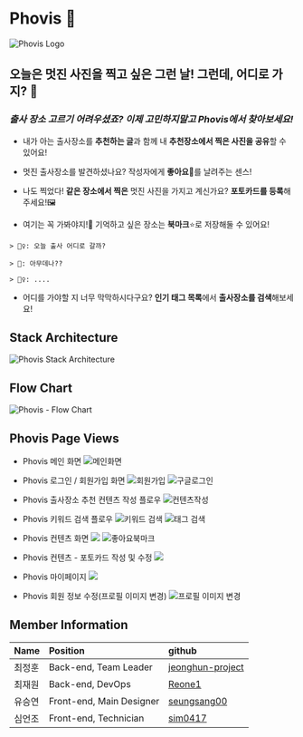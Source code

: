 # Phovis 📸

![Phovis Logo](https://images.velog.io/images/seungsang00/post/87b13dc2-3bf0-4e6d-8a21-1225708f149f/logo-banner.png)

## 오늘은 멋진 사진을 찍고 싶은 그런 날! 그런데, 어디로 가지? 🤔 

### _출사 장소 고르기 어려우셨죠? 이제 고민하지말고 **Phovis**에서 찾아보세요!_

- 내가 아는 출사장소를 **추천하는 글**과 함께 내 **추천장소에서 찍은 사진을 공유**할 수 있어요!

- 멋진 출사장소를 발견하셨나요? 작성자에게 **좋아요**🧡를 날려주는 센스!

- 나도 찍었다! **같은 장소에서 찍은** 멋진 사진을 가지고 계신가요? **포토카드를 등록**해주세요!🖼

- 여기는 꼭 가봐야지!🧐 기억하고 싶은 장소는 **북마크**⭐로 저장해둘 수 있어요!

```
> 🙍‍♀️: 오늘 출사 어디로 갈까? 

> 🧑: 아무데나?? 

> 🙍‍♀️: .... 
```
- 어디를 가야할 지 너무 막막하시다구요? **인기 태그 목록**에서 **출사장소를 검색**해보세요!



## Stack Architecture
![Phovis Stack Architecture](https://images.velog.io/images/seungsang00/post/be70f354-f05e-46ba-825d-13d8b082d08e/%EC%B6%9C%EC%9E%A5(%EC%B6%9C%EC%82%AC%EC%9E%A5%EC%86%8C%20%EC%B6%94%EC%B2%9C)%20-%20Stack%20Architecture%20(1).jpg)



## Flow Chart
![Phovis - Flow Chart](https://images.velog.io/images/seungsang00/post/8008961f-7f4a-42a8-8133-c4573880668a/Phovis%20-%20Doc%20-%20Frame%201.jpg)


## Phovis Page Views

- Phovis 메인 화면
![메인화면](https://s3.us-west-2.amazonaws.com/secure.notion-static.com/d5f10073-41a7-4d15-a4ac-ea2871a7f44d/.gif?X-Amz-Algorithm=AWS4-HMAC-SHA256&X-Amz-Credential=AKIAT73L2G45O3KS52Y5%2F20210507%2Fus-west-2%2Fs3%2Faws4_request&X-Amz-Date=20210507T041412Z&X-Amz-Expires=86400&X-Amz-Signature=0b9b2c7fe6f3521494248508032f56ed82a22211a478cb0fac52e91c8b050607&X-Amz-SignedHeaders=host&response-content-disposition=filename%20%3D%22.gif%22)

- Phovis 로그인 / 회원가입 화면
![회원가입](https://s3.us-west-2.amazonaws.com/secure.notion-static.com/087629ed-4365-4b9f-b953-37fa62c82337/_.gif?X-Amz-Algorithm=AWS4-HMAC-SHA256&X-Amz-Credential=AKIAT73L2G45O3KS52Y5%2F20210507%2Fus-west-2%2Fs3%2Faws4_request&X-Amz-Date=20210507T041113Z&X-Amz-Expires=86400&X-Amz-Signature=f304c5b4b2c51903a7beffef1846d386446ccfe04b0d99bc23d491ce051f79eb&X-Amz-SignedHeaders=host&response-content-disposition=filename%20%3D%22_.gif%22)
![구글로그인](https://s3.us-west-2.amazonaws.com/secure.notion-static.com/e1df5fe5-88d8-47e0-8b69-e5e1b1c4b6cd/.gif?X-Amz-Algorithm=AWS4-HMAC-SHA256&X-Amz-Credential=AKIAT73L2G45O3KS52Y5%2F20210507%2Fus-west-2%2Fs3%2Faws4_request&X-Amz-Date=20210507T041305Z&X-Amz-Expires=86400&X-Amz-Signature=7323259037d90687b1218db54a969b5e312ec87d94faa077cd8d54e6063d129f&X-Amz-SignedHeaders=host&response-content-disposition=filename%20%3D%22.gif%22)

- Phovis 출사장소 추천 컨텐츠 작성 플로우
![컨텐츠작성](https://s3.us-west-2.amazonaws.com/secure.notion-static.com/7e9920cc-fa73-4a55-9ae7-c1c659ad50e3/_.gif?X-Amz-Algorithm=AWS4-HMAC-SHA256&X-Amz-Credential=AKIAT73L2G45O3KS52Y5%2F20210507%2Fus-west-2%2Fs3%2Faws4_request&X-Amz-Date=20210507T041509Z&X-Amz-Expires=86400&X-Amz-Signature=e83942148cea4d21aad7e11be8a5c3a91c12941d1eac47c79e2b61246653af1a&X-Amz-SignedHeaders=host&response-content-disposition=filename%20%3D%22_.gif%22)


- Phovis 키워드 검색 플로우
![키워드 검색](https://images.velog.io/images/seungsang00/post/8a26fbc6-c809-4947-a900-9061f4a61043/phovis-search-keyword.gif)
![태그 검색](https://images.velog.io/images/seungsang00/post/2d723c8b-1031-409e-895a-d1e963029f1b/phovis-search-tag.gif)

- Phovis 컨텐츠 화면
![](https://s3.us-west-2.amazonaws.com/secure.notion-static.com/cf62e45c-88ae-4154-ab37-135db005dff2/_.gif?X-Amz-Algorithm=AWS4-HMAC-SHA256&X-Amz-Credential=AKIAT73L2G45O3KS52Y5%2F20210507%2Fus-west-2%2Fs3%2Faws4_request&X-Amz-Date=20210507T041801Z&X-Amz-Expires=86400&X-Amz-Signature=35bbd00f00bae3cae6151a0c392b41d4f0e42afab70a3befde2f05608cf34586&X-Amz-SignedHeaders=host&response-content-disposition=filename%20%3D%22_.gif%22)
![좋아요북마크](https://s3.us-west-2.amazonaws.com/secure.notion-static.com/8dd8877a-54a8-4302-9de5-2a256e477d04/likebookmark.gif?X-Amz-Algorithm=AWS4-HMAC-SHA256&X-Amz-Credential=AKIAT73L2G45O3KS52Y5%2F20210507%2Fus-west-2%2Fs3%2Faws4_request&X-Amz-Date=20210507T041957Z&X-Amz-Expires=86400&X-Amz-Signature=a106eb014e486679a829059fafecf0a6cbfe50e414a2d1e431c74edbe9027408&X-Amz-SignedHeaders=host&response-content-disposition=filename%20%3D%22likebookmark.gif%22)

- Phovis 컨텐츠 - 포토카드 작성 및 수정
![](https://s3.us-west-2.amazonaws.com/secure.notion-static.com/e16cfb92-7ad4-4ac2-963b-33d047721dc3/_.gif?X-Amz-Algorithm=AWS4-HMAC-SHA256&X-Amz-Credential=AKIAT73L2G45O3KS52Y5%2F20210507%2Fus-west-2%2Fs3%2Faws4_request&X-Amz-Date=20210507T041548Z&X-Amz-Expires=86400&X-Amz-Signature=e6cb5e0f0c312a259d6952d77a645ef3a18e9559a3e594c9de9186ae06686263&X-Amz-SignedHeaders=host&response-content-disposition=filename%20%3D%22_.gif%22)

- Phovis 마이페이지
![](https://images.velog.io/images/seungsang00/post/7366de82-422f-4455-871d-3fedf67d535d/phovis-mypage-1.gif)

- Phovis 회원 정보 수정(프로필 이미지 변경)
![프로필 이미지 변경](https://images.velog.io/images/seungsang00/post/c10c1b5e-380a-4da3-8d1c-00dfbba5db74/phovis-mypage-profileimage.gif)


## Member Information
|Name |	Position |	github |
|:--|:--|:--|
|최정훈|Back-end, Team Leader|[jeonghun-project](https://github.com/jeonghun-project)|
|최재원|Back-end, DevOps| [Reone1](https://github.com/Reone1)|
|유승연|Front-end, Main Designer|  [seungsang00](https://github.com/seungsang00) |
|심언조|Front-end, Technician| [sim0417](https://github.com/sim0417)|
